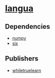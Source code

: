 # [langua](https://pypi.org/project/langua)

## Dependencies
- [numpy](packages/n/numpy.md)
- [six](packages/s/six.md)



## Publishers
- [whiletruelearn](https://pypi.org/user/whiletruelearn)

